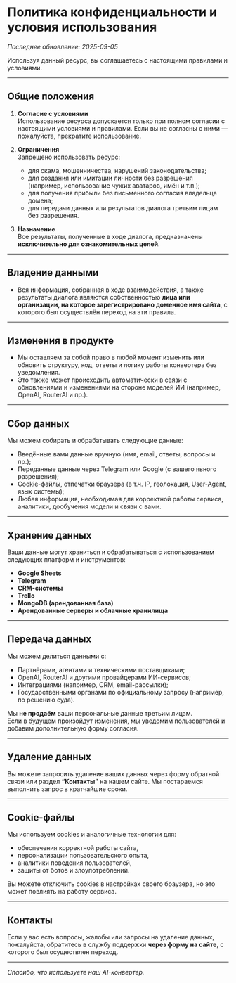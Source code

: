 # Политика конфиденциальности и условия использования

*Последнее обновление: 2025-09-05*

Используя данный ресурс, вы соглашаетесь с настоящими правилами и условиями.

---

## Общие положения

1. **Согласие с условиями**  
   Использование ресурса допускается только при полном согласии с настоящими условиями и правилами. Если вы не согласны с ними — пожалуйста, прекратите использование.

2. **Ограничения**  
   Запрещено использовать ресурс:
   - для скама, мошенничества, нарушений законодательства;
   - для создания или имитации личности без разрешения (например, использование чужих аватаров, имён и т.п.);
   - для получения прибыли без письменного согласия владельца домена;
   - для передачи данных или результатов диалога третьим лицам без разрешения.

3. **Назначение**  
   Все результаты, полученные в ходе диалога, предназначены **исключительно для ознакомительных целей**.

---

## Владение данными

- Вся информация, собранная в ходе взаимодействия, а также результаты диалога являются собственностью **лица или организации, на которое зарегистрировано доменное имя сайта**, с которого был осуществлён переход на эти правила.

---

## Изменения в продукте

- Мы оставляем за собой право в любой момент изменить или обновить структуру, код, ответы и логику работы конвертера без уведомления.
- Это также может происходить автоматически в связи с обновлениями и изменениями на стороне моделей ИИ (например, OpenAI, RouterAI и пр.).

---

## Сбор данных

Мы можем собирать и обрабатывать следующие данные:

- Введённые вами данные вручную (имя, email, ответы, вопросы и пр.);
- Переданные данные через Telegram или Google (с вашего явного разрешения);
- Cookie-файлы, отпечатки браузера (в т.ч. IP, геолокация, User-Agent, язык системы);
- Любая информация, необходимая для корректной работы сервиса, аналитики, дообучения модели и связи с вами.

---

## Хранение данных

Ваши данные могут храниться и обрабатываться с использованием следующих платформ и инструментов:

- **Google Sheets**
- **Telegram**
- **CRM-системы**
- **Trello**
- **MongoDB (арендованная база)**
- **Арендованные серверы и облачные хранилища**

---

## Передача данных

Мы можем делиться данными с:

- Партнёрами, агентами и техническими поставщиками;
- OpenAI, RouterAI и другими провайдерами ИИ-сервисов;
- Интеграциями (например, CRM, email-рассылки);
- Государственными органами по официальному запросу (например, по решению суда).

Мы **не продаём** ваши персональные данные третьим лицам.  
Если в будущем произойдут изменения, мы уведомим пользователей и добавим дополнительную форму согласия.

---

## Удаление данных

Вы можете запросить удаление ваших данных через форму обратной связи или раздел **“Контакты”** на нашем сайте. Мы постараемся выполнить запрос в кратчайшие сроки.

---

## Cookie-файлы

Мы используем cookies и аналогичные технологии для:

- обеспечения корректной работы сайта,
- персонализации пользовательского опыта,
- аналитики поведения пользователей,
- защиты от ботов и злоупотреблений.

Вы можете отключить cookies в настройках своего браузера, но это может повлиять на работу сервиса.

---

## Контакты

Если у вас есть вопросы, жалобы или запросы на удаление данных, пожалуйста, обратитесь в службу поддержки **через форму на сайте**, с которого был осуществлен переход.

---

*Спасибо, что используете наш AI-конвертер.*
